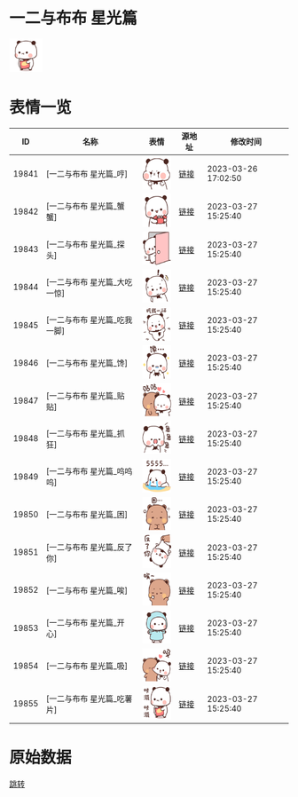 # 一二与布布 星光篇

<img src="./cover.png" height="60" alt="cover" />

# 表情一览

|ID|名称|表情|源地址|修改时间|
|----|----|----|----|----|
|19841|[一二与布布 星光篇_哼]|<img src="./pic/019841_%5B一二与布布 星光篇_哼%5D.png" height="60" alt="哼"/>|[链接](https://i0.hdslb.com/bfs/garb/8e472b94b95aa3622b3334e9d741892386e8ae05.png)|2023-03-26 17:02:50|
|19842|[一二与布布 星光篇_蟹蟹]|<img src="./pic/019842_%5B一二与布布 星光篇_蟹蟹%5D.png" height="60" alt="蟹蟹"/>|[链接](https://i0.hdslb.com/bfs/garb/2ca501b7e5d18db49364a098d66bfa3fcd87e914.png)|2023-03-27 15:25:40|
|19843|[一二与布布 星光篇_探头]|<img src="./pic/019843_%5B一二与布布 星光篇_探头%5D.png" height="60" alt="探头"/>|[链接](https://i0.hdslb.com/bfs/garb/eb382cf83153edac59823b66d3eb6978f05ed0b1.png)|2023-03-27 15:25:40|
|19844|[一二与布布 星光篇_大吃一惊]|<img src="./pic/019844_%5B一二与布布 星光篇_大吃一惊%5D.png" height="60" alt="大吃一惊"/>|[链接](https://i0.hdslb.com/bfs/garb/5d30ff8ff1386651bba941f16004d54dbaed7e1a.png)|2023-03-27 15:25:40|
|19845|[一二与布布 星光篇_吃我一脚]|<img src="./pic/019845_%5B一二与布布 星光篇_吃我一脚%5D.png" height="60" alt="吃我一脚"/>|[链接](https://i0.hdslb.com/bfs/garb/dc29899c47420460b320d467f4eabe3d2e49a4c5.png)|2023-03-27 15:25:40|
|19846|[一二与布布 星光篇_馋]|<img src="./pic/019846_%5B一二与布布 星光篇_馋%5D.png" height="60" alt="馋"/>|[链接](https://i0.hdslb.com/bfs/garb/2fcc644e59df7531c969f148e0a446d6fc762aef.png)|2023-03-27 15:25:40|
|19847|[一二与布布 星光篇_贴贴]|<img src="./pic/019847_%5B一二与布布 星光篇_贴贴%5D.png" height="60" alt="贴贴"/>|[链接](https://i0.hdslb.com/bfs/garb/e9f41cc7d4a7d6b8cd25efee4bccb5a550fc3cab.png)|2023-03-27 15:25:40|
|19848|[一二与布布 星光篇_抓狂]|<img src="./pic/019848_%5B一二与布布 星光篇_抓狂%5D.png" height="60" alt="抓狂"/>|[链接](https://i0.hdslb.com/bfs/garb/9779f8280ac2474832abe9b7fcd2d1add731ed7b.png)|2023-03-27 15:25:40|
|19849|[一二与布布 星光篇_呜呜呜]|<img src="./pic/019849_%5B一二与布布 星光篇_呜呜呜%5D.png" height="60" alt="呜呜呜"/>|[链接](https://i0.hdslb.com/bfs/garb/3ba8ca6c3d2b020a76bd08468fd463ef9485cbbd.png)|2023-03-27 15:25:40|
|19850|[一二与布布 星光篇_困]|<img src="./pic/019850_%5B一二与布布 星光篇_困%5D.png" height="60" alt="困"/>|[链接](https://i0.hdslb.com/bfs/garb/c518df59fbf84832d0b1e1fe6769851b6aebf784.png)|2023-03-27 15:25:40|
|19851|[一二与布布 星光篇_反了你]|<img src="./pic/019851_%5B一二与布布 星光篇_反了你%5D.png" height="60" alt="反了你"/>|[链接](https://i0.hdslb.com/bfs/garb/8ca209531035440ffe52f845e8cda497fcbe202d.png)|2023-03-27 15:25:40|
|19852|[一二与布布 星光篇_唉]|<img src="./pic/019852_%5B一二与布布 星光篇_唉%5D.png" height="60" alt="唉"/>|[链接](https://i0.hdslb.com/bfs/garb/bb9a739950ee124bf4c95d17202a26a446b4e90b.png)|2023-03-27 15:25:40|
|19853|[一二与布布 星光篇_开心]|<img src="./pic/019853_%5B一二与布布 星光篇_开心%5D.png" height="60" alt="开心"/>|[链接](https://i0.hdslb.com/bfs/garb/d48794eef322f0266d5a056b1853ffcdd216024b.png)|2023-03-27 15:25:40|
|19854|[一二与布布 星光篇_吸]|<img src="./pic/019854_%5B一二与布布 星光篇_吸%5D.png" height="60" alt="吸"/>|[链接](https://i0.hdslb.com/bfs/garb/80166f84bfa406f55e88018f789957a9a5554226.png)|2023-03-27 15:25:40|
|19855|[一二与布布 星光篇_吃薯片]|<img src="./pic/019855_%5B一二与布布 星光篇_吃薯片%5D.png" height="60" alt="吃薯片"/>|[链接](https://i0.hdslb.com/bfs/garb/b409e841f2c4c42c9f75517e16e1a7f73436f7c1.png)|2023-03-27 15:25:40|

# 原始数据

[跳转](./raw.json)

